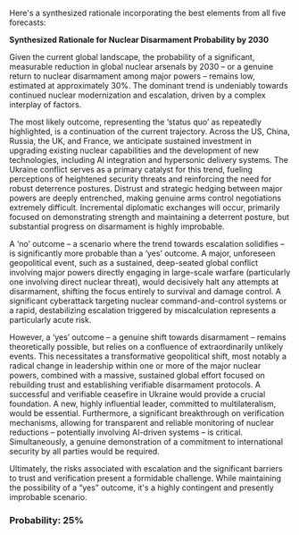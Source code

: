 Here's a synthesized rationale incorporating the best elements from all five forecasts:

**Synthesized Rationale for Nuclear Disarmament Probability by 2030**

Given the current global landscape, the probability of a significant, measurable reduction in global nuclear arsenals by 2030 – or a genuine return to nuclear disarmament among major powers – remains low, estimated at approximately 30%. The dominant trend is undeniably towards continued nuclear modernization and escalation, driven by a complex interplay of factors.

The most likely outcome, representing the ‘status quo’ as repeatedly highlighted, is a continuation of the current trajectory.  Across the US, China, Russia, the UK, and France, we anticipate sustained investment in upgrading existing nuclear capabilities and the development of new technologies, including AI integration and hypersonic delivery systems.  The Ukraine conflict serves as a primary catalyst for this trend, fueling perceptions of heightened security threats and reinforcing the need for robust deterrence postures.  Distrust and strategic hedging between major powers are deeply entrenched, making genuine arms control negotiations extremely difficult. Incremental diplomatic exchanges will occur, primarily focused on demonstrating strength and maintaining a deterrent posture, but substantial progress on disarmament is highly improbable.

A ‘no’ outcome – a scenario where the trend towards escalation solidifies – is significantly more probable than a ‘yes’ outcome. A major, unforeseen geopolitical event, such as a sustained, deep-seated global conflict involving major powers directly engaging in large-scale warfare (particularly one involving direct nuclear threat), would decisively halt any attempts at disarmament, shifting the focus entirely to survival and damage control. A significant cyberattack targeting nuclear command-and-control systems or a rapid, destabilizing escalation triggered by miscalculation represents a particularly acute risk.

However, a ‘yes’ outcome – a genuine shift towards disarmament – remains theoretically possible, but relies on a confluence of extraordinarily unlikely events. This necessitates a transformative geopolitical shift, most notably a radical change in leadership within one or more of the major nuclear powers, combined with a massive, sustained global effort focused on rebuilding trust and establishing verifiable disarmament protocols.  A successful and verifiable ceasefire in Ukraine would provide a crucial foundation. A new, highly influential leader, committed to multilateralism, would be essential.  Furthermore, a significant breakthrough on verification mechanisms, allowing for transparent and reliable monitoring of nuclear reductions – potentially involving AI-driven systems – is critical.  Simultaneously, a genuine demonstration of a commitment to international security by all parties would be required.

Ultimately, the risks associated with escalation and the significant barriers to trust and verification present a formidable challenge. While maintaining the possibility of a “yes” outcome, it's a highly contingent and presently improbable scenario.


### Probability: 25%